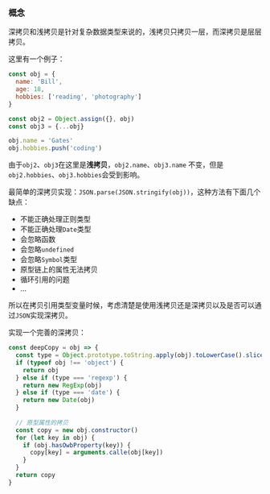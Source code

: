 ### 概念

深拷贝和浅拷贝是针对复杂数据类型来说的，浅拷贝只拷贝一层，而深拷贝是层层拷贝。

这里有一个例子：

```js
const obj = {
  name: 'Bill',
  age: 18,
  hobbies: ['reading', 'photography']
}

const obj2 = Object.assign({}, obj)
const obj3 = {...obj}

obj.name = 'Gates'
obj.hobbies.push('coding')
```
由于`obj2`、`obj3`在这里是**浅拷贝**，`obj2.name`、`obj3.name` 不变，但是`obj2.hobbies`、`obj3.hobbies`会受到影响。

最简单的深拷贝实现：```JSON.parse(JSON.stringify(obj))```，这种方法有下面几个缺点：

- 不能正确处理正则类型
- 不能正确处理`Date`类型
- 会忽略函数
- 会忽略`undefined`
- 会忽略`Symbol`类型
- 原型链上的属性无法拷贝
- 循环引用的问题
- ...

所以在拷贝引用类型变量时候，考虑清楚是使用浅拷贝还是深拷贝以及是否可以通过`JSON`实现深拷贝。

实现一个完善的深拷贝：

```js
const deepCopy = obj => {
  const type = Object.prototype.toString.apply(obj).toLowerCase().slice(8, -1)
  if (typeof obj !== 'object') {
    return obj
  } else if (type === 'regexp') {
    return new RegExp(obj)
  } else if (type === 'date') {
    return new Date(obj)
  }
  
  // 原型属性的拷贝
  const copy = new obj.constructor()
  for (let key in obj) {
    if (obj.hasOwbProperty(key)) {
      copy[key] = arguments.calle(obj[key])
    }
  }
  return copy
}
```